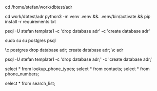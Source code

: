 cd /home/stefan/work/dbtest/adr

cd work/dbtest/adr
python3 -m venv .venv &&. .venv/bin/activate && pip install -r requirements.txt

psql -U stefan template1 -c 'drop database adr' -c 'create database adr'

sudo su
su postgres
psql

\c postgres
drop database adr;
create database adr;
\c adr

psql -U stefan template1 -c 'drop database adr;' -c 'create database adr;'


select * from lookup_phone_types;
select * from contacts;
select * from phone_numbers;


select * from search_list;